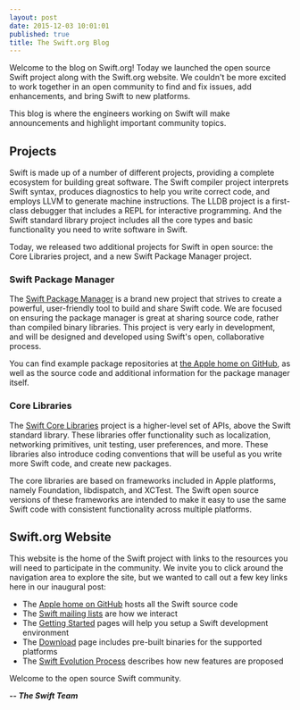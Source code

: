 ```yaml
---
layout: post
date: 2015-12-03 10:01:01
published: true
title: The Swift.org Blog
---
```


Welcome to the blog on Swift.org! Today we launched the open source Swift project along with the Swift.org website.  We couldn't be more excited to work together in an open community to find and fix issues, add enhancements, and bring Swift to new platforms.

This blog is where the engineers working on Swift will make announcements and highlight important community topics.


## Projects

Swift is made up of a number of different projects, providing a complete ecosystem for building great software.  The Swift compiler project interprets Swift syntax, produces diagnostics to help you write correct code, and employs LLVM to generate machine instructions.  The LLDB project is a first-class debugger that includes a REPL for interactive programming. And the Swift standard library project includes all the core types and basic functionality you need to write software in Swift.

Today, we released two additional projects for Swift in open source:  the Core Libraries project, and a new Swift Package Manager project.


### Swift Package Manager

The [Swift Package Manager](/documentation/package-manager/) is a brand new project that strives to create a powerful, user-friendly tool to build and share Swift code.  We are focused on ensuring the package manager is great at sharing source code, rather than compiled binary libraries. This project is very early in development, and will be designed and developed using Swift's open, collaborative process.

You can find example package repositories at [the Apple home on GitHub](http://github.com/apple), as well as the source code and additional information for the package manager itself.


### Core Libraries

The [Swift Core Libraries](/documentation/core-libraries/) project is a higher-level set of APIs, above the Swift standard library.  These libraries offer functionality such as localization, networking primitives, unit testing, user preferences, and more.  These libraries also introduce coding conventions that will be useful as you write more Swift code, and create new packages.

The core libraries are based on frameworks included in Apple platforms, namely Foundation, libdispatch, and XCTest.  The Swift open source versions of these frameworks are intended to make it  easy to use the same Swift code with consistent functionality across multiple platforms.


## Swift.org Website

This website is the home of the Swift project with links to the resources you will need to participate in the community.  We invite you to click around the navigation area to explore the site, but we wanted to call out a few key links here in our inaugural post:


* The [Apple home on GitHub](http://github.com/apple) hosts all the Swift source code
* The [Swift mailing lists](/community/#mailing-lists) are how we interact
* The [Getting Started](/getting-started/) pages will help you setup a Swift development environment
* The [Download](/download/) page includes pre-built binaries for the supported platforms
* The [Swift Evolution Process](/contributing/#evolution-process) describes how new features are proposed


Welcome to the open source Swift community.

**_-- The Swift Team_**
